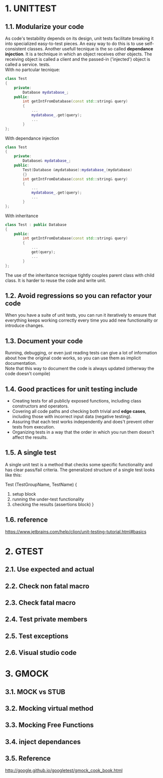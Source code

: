 
# 1. UNITTEST

## 1.1. Modularize your code
As code's testability depends on its design, unit tests facilitate breaking it into specialized easy-to-test pieces.
An easy way to do this is to use self-consistent classes. Another usefull tecnique is the so called **dependance injection**.
It is a technique in which an object receives other objects. The receiving object is called a client and the passed-in ('injected') object is called a service. tests.   
With no partcular tecnique:  
```c++
class Test
{
    private:
        Database mydatabase_;
    public:
        int getIntFromDatabase(const std::string& query)
        {
            ...
            mydatabase_.get(query);
            ...
        }
};
```
With dependance injection  
```c++
class Test
{
    private:
        Database& mydatabase_;
    public:
        Test(Database &mydatabase):mydatabase_(mydatabase)
        {}
        int getIntFromDatabase(const std::string& query)
        {
            ...
            mydatabase_.get(query);
            ...
        }
};
```
With inheritance  
```c++
class Test : public Database
{
    public:
        int getIntFromDatabase(const std::string& query)
        {
            ...
            get(query);
            ...
        }
};
```



The use of the inheritance tecnique tightly couples parent class with child class. It is harder to reuse the code and write unit.


## 1.2. Avoid regressions so you can refactor your code
When you have a suite of unit tests, you can run it iteratively to ensure that everything keeps working correctly every time you add new functionality or introduce changes.

## 1.3. Document your code
Running, debugging, or even just reading tests can give a lot of information about how the original code works, so you can use them as implicit documentation.  
Note that this way to document the code is always updated (otherway the code doesn't compile)

## 1.4. Good practices for unit testing include
- Creating tests for all publicly exposed functions, including class constructors and operators.
- Covering all code paths and checking both trivial and **edge cases**, including those with incorrect input data (negative testing).
- Assuring that each test works independently and does't prevent other tests from execution.
- Organizing tests in a way that the order in which you run them doesn't affect the results.

## 1.5. A single test
A single unit test is a method that checks some specific functionality and has clear pass/fail criteria. The generalized structure of a single test looks like this:

Test (TestGroupName, TestName)   {
1. setup block
2. running the under-test functionality
3. checking the results (assertions block)
}

## 1.6. reference
https://www.jetbrains.com/help/clion/unit-testing-tutorial.html#basics

# 2. GTEST
## 2.1. Use expected and actual

## 2.2. Check non fatal macro

## 2.3. Check fatal macro

## 2.4. Test private members

## 2.5. Test exceptions

## 2.6. Visual studio code

# 3. GMOCK

## 3.1. MOCK vs STUB

## 3.2. Mocking virtual method

## 3.3. Mocking Free Functions

## 3.4. inject dependances


## 3.5. Reference
http://google.github.io/googletest/gmock_cook_book.html


